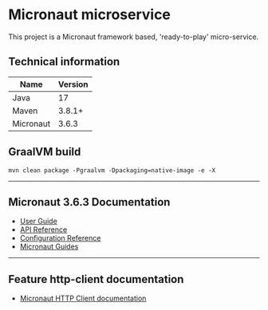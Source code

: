 Micronaut microservice
=
This project is a Micronaut framework based, 'ready-to-play' micro-service.

## Technical information

| Name      | Version |
|-----------|---------|
| Java      | 17      |
| Maven     | 3.8.1+  |
| Micronaut | 3.6.3   |

## GraalVM build

```
mvn clean package -Pgraalvm -Dpackaging=native-image -e -X
```

---

## Micronaut 3.6.3 Documentation

- [User Guide](https://docs.micronaut.io/3.6.3/guide/index.html)
- [API Reference](https://docs.micronaut.io/3.6.3/api/index.html)
- [Configuration Reference](https://docs.micronaut.io/3.6.3/guide/configurationreference.html)
- [Micronaut Guides](https://guides.micronaut.io/index.html)

---

## Feature http-client documentation

- [Micronaut HTTP Client documentation](https://docs.micronaut.io/latest/guide/index.html#httpClient)


